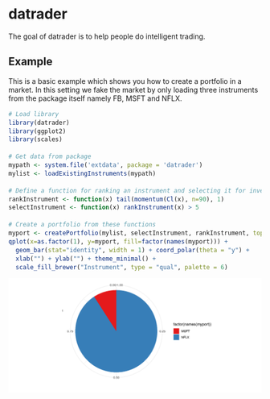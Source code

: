 datrader
========

The goal of datrader is to help people do intelligent trading.

Example
-------

This is a basic example which shows you how to create a portfolio in a market. In this setting we fake the market by only loading three instruments from the package itself namely FB, MSFT and NFLX.

``` r
# Load library
library(datrader)
library(ggplot2)
library(scales)

# Get data from package
mypath <- system.file('extdata', package = 'datrader')
mylist <- loadExistingInstruments(mypath)

# Define a function for ranking an instrument and selecting it for investment
rankInstrument <- function(x) tail(momentum(Cl(x), n=90), 1)
selectInstrument <- function(x) rankInstrument(x) > 5

# Create a portfolio from these functions
myport <- createPortfolio(mylist, selectInstrument, rankInstrument, topN=3)
qplot(x=as.factor(1), y=myport, fill=factor(names(myport))) + 
  geom_bar(stat="identity", width = 1) + coord_polar(theta = "y") + 
  xlab("") + ylab("") + theme_minimal() + 
  scale_fill_brewer("Instrument", type = "qual", palette = 6)
```

![](README-portfoliocreation-1.png)
